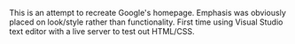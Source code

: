 This is an attempt to recreate Google's homepage. Emphasis was obviously placed on look/style rather than functionality. First time using Visual Studio text editor with a live server to test out HTML/CSS.

